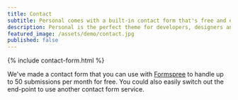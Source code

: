 ```yaml
---
title: Contact
subtitle: Personal comes with a built-in contact form that's free and easy to set up.
description: Personal is the perfect theme for developers, designers and other creatives.
featured_image: /assets/demo/contact.jpg
published: false
---
```


{% include contact-form.html %}

We've made a contact form that you can use with [Formspree](https://formspree.io/) to handle up to 50 submissions per month for free. You could also easily switch out the end-point to use another contact form service.
